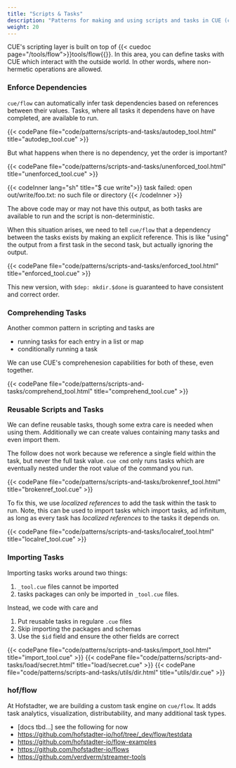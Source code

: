```yaml
---
title: "Scripts & Tasks"
description: "Patterns for making and using scripts and tasks in CUE (cmd)"
weight: 20
---
```


CUE's scripting layer is built on top of
{{< cuedoc page="/tools/flow">}}tools/flow{{</cuedoc>}}.
In this area, you can define tasks with CUE which
interact with the outside world. In other words,
where non-hermetic operations are allowed.

### Enforce Dependencies

`cue/flow` can automatically infer task dependencies
based on references between their values.
Tasks, where all tasks it dependens have on have completed,
are available to run.

{{< codePane file="code/patterns/scripts-and-tasks/autodep_tool.html" title="autodep_tool.cue" >}}

But what happens when there is no dependency,
yet the order is important?

{{< codePane file="code/patterns/scripts-and-tasks/unenforced_tool.html" title="unenforced_tool.cue" >}}

{{< codeInner lang="sh" title="$ cue write">}}
task failed: open out/write/foo.txt: no such file or directory
{{< /codeInner >}}

The above code may or may not have this output,
as both tasks are available to run and the
script is non-deterministic.

When this situation arises,
we need to tell `cue/flow` that
a dependency between the tasks exists
by making an explicit reference.
This is like "using" the output from a first task
in the second task, but actually ignoring the output.

{{< codePane file="code/patterns/scripts-and-tasks/enforced_tool.html" title="enforced_tool.cue" >}}

This new version, with `$dep: mkdir.$done` is
guaranteed to have consistent and correct order.

### Comprehending Tasks

Another common pattern in scripting and tasks are

- running tasks for each entry in a list or map
- conditionally running a task

We can use CUE's comprehenesion capabilities
for both of these, even together.

{{< codePane file="code/patterns/scripts-and-tasks/comprehend_tool.html" title="comprehend_tool.cue" >}}




### Reusable Scripts and Tasks

We can define reusable tasks,
though some extra care is needed when using them.
Additionally we can create values containing
many tasks and even import them.

The follow does not work because we reference a single field
within the task, but never the full task value.
`cue cmd` only runs tasks which are eventually nested under
the root value of the command you run.

{{< codePane file="code/patterns/scripts-and-tasks/brokenref_tool.html" title="brokenref_tool.cue" >}}

To fix this, we use _localized references_ to
add the task within the task to run.
Note, this can be used to import tasks which import tasks, ad infinitum,
as long as every task has _localized references_ to the tasks it depends on.

{{< codePane file="code/patterns/scripts-and-tasks/localref_tool.html" title="localref_tool.cue" >}}

### Importing Tasks

Importing tasks works around two things:

1. `_tool.cue` files cannot be imported
2. tasks packages can only be imported in `_tool.cue` files.

Instead, we code with care and

1. Put reusable tasks in regulare `.cue` files
2. Skip importing the packages and schemas 
3. Use the `$id` field and ensure the other fields are correct

{{< codePane file="code/patterns/scripts-and-tasks/import_tool.html" title="import_tool.cue" >}}
{{< codePane file="code/patterns/scripts-and-tasks/load/secret.html" title="load/secret.cue" >}}
{{< codePane file="code/patterns/scripts-and-tasks/utils/dir.html" title="utils/dir.cue" >}}

### hof/flow

At Hofstadter, we are building a custom task engine on `cue/flow`.
It adds task analytics, visualization, distributability,
and many additional task types.

- [docs tbd...] see the following for now
- https://github.com/hofstadter-io/hof/tree/_dev/flow/testdata
- https://github.com/hofstadter-io/flow-examples
- https://github.com/hofstadter-io/flows
- https://github.com/verdverm/streamer-tools

